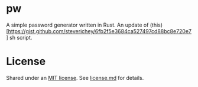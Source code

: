 # pw

A simple password generator written in Rust. An update of (this)[https://gist.github.com/steverichey/6fb2f5e3684ca527497cd88bc8e720e7] sh script.

# License

Shared under an [MIT license](https://opensource.org/licenses/MIT). See [license.md](./license.md) for details.
